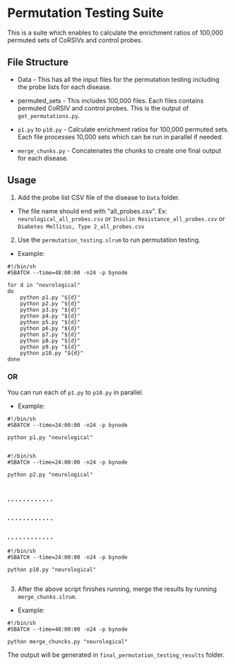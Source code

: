 # Permutation Testing Suite

This is a suite which enables to calculate the enrichment ratios of 100,000 permuted sets of CoRSIVs and control probes.

## File Structure

- Data - This has all the input files for the permutation testing including the probe lists for each disease.

- permuted_sets - This includes 100,000 files. Each files contains permuted CoRSIV and control probes. This is the output of `get_permutations.py`.

- `p1.py` to `p10.py` - Calculate enrichment ratios for 100,000 permuted sets. Each file processes 10,000 sets which can be run in parallel if needed.

- `merge_chunks.py` - Concatenates the chunks to create one final output for each disease.



## Usage

1) Add the probe list CSV file of the disease to `Data` folder.

- The file name should end with "all_probes.csv". Ex: `neurological_all_probes.csv` or `Insulin Resistance_all_probes.csv` or `Diabetes Mellitus, Type 2_all_probes.csv`

2) Use the `permutation_testing.slrum` to run permutation testing.

- Example:

```
#!/bin/sh
#SBATCH --time=48:00:00 -n24 -p bynode

for d in "neurological"
do
    python p1.py "${d}"
    python p2.py "${d}"
    python p3.py "${d}"
    python p4.py "${d}"
    python p5.py "${d}"
    python p6.py "${d}"
    python p7.py "${d}"
    python p8.py "${d}"
    python p9.py "${d}"
    python p10.py "${d}"
done
```

### OR

You can run each of `p1.py` to `p10.py` in parallel.

- Example:

```
#!/bin/sh
#SBATCH --time=24:00:00 -n24 -p bynode

python p1.py "neurological"
   
```

```
#!/bin/sh
#SBATCH --time=24:00:00 -n24 -p bynode

python p2.py "neurological"
   
```
###   .  .  .  .  .  .  .  .  .  .  .  .  
###   .  .  .  .  .  .  .  .  .  .  .  .  

###   .  .  .  .  .  .  .  .  .  .  .  .  




```
#!/bin/sh
#SBATCH --time=24:00:00 -n24 -p bynode

python p10.py "neurological"
   
```

3) After the above script finishes running, merge the results by running `merge_chunks.slrum`.

- Example:

```
#!/bin/sh
#SBATCH --time=48:00:00 -n24 -p bynode

python merge_chuncks.py "neurological"

```

The output will be generated in `final_permutation_testing_results` folder.
